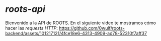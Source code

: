 # *roots-api*
Bienvenido a la API de ROOTS. En el siguiente video te mostramos cómo hacer las *requests HTTP*:
https://github.com/0wulf/roots-backend/assets/101217121/4fce18e6-4313-4909-ad78-52310f7aff37

